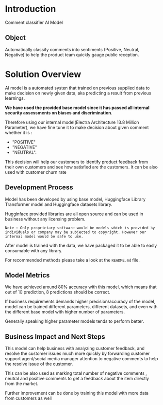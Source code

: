 # Introduction
Comment classifier AI Model
## Object

Automatically classify comments into sentiments (Positive, Neutral, Negative) to help the product team quickly gauge public reception.

# Solution Overview

AI model is a automated systen that trained on previous supplied data to make decision on newly given data, aka predicting a result from previous learnings.

**We have used the provided base
model since it has passed all internal security assessments on biases and discrimination.**

Therefore using our internal model(Electra Architecture 13.8 Million Parameter), we have fine tune it to make decision about given comment whether it is :

- "POSITIVE"
- "NEGATIVE"
- "NEUTRAL".

This decision will help our customers to identify product feedback from their own customers and see how satisfied are the customers. It can be also used with customer churn rate

## Development Process

Model has been developed by using base model, Huggingface Library Transformer model and Huggingface datasets library. 

Hugginface provided libraries are all open source and can be used in business without any licensing problem.

`Note : Only proprietary software would be models which is provided by individuals or company may be subjected to copyright. However our internal model would be safe to use. `

After model is trained with the data, we have packaged it to be able to easly consumable with any library. 

For recommended methods please take a look at the `README.md` file.

## Model Metrics

We have achieved around 80% accuracy with this model, which means that out of 10 prediction, 8 predictions should be correct.

If business requirements demands higher precision/accuracy of the model, model can be trained different parameters, different datasets, and even with the different base model with higher number of parameters.

Generally speaking higher parameter models tends to perform better.

## Business Impact and Next Steps

This model can help business with analyzing customer feedback, and resolve the customer issues much more quickly by forwarding customer support agent/social media manager attention to negative comments to help the resolve issue of the customer.

This can be also used as marking total number of negative comments , neutral and positive comments to get a feedback about the item directly from the market.

Further improvement can be done by training this model with more data from customers as well
